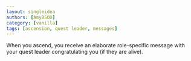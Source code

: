 ```yaml
---
layout: singleidea
authors: [AmyBSOD]
category: [vanilla]
tags: [ascension, quest leader, messages]
---
```

When you ascend, you receive an elaborate role-specific message with your quest leader congratulating you (if they are alive).
